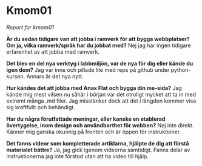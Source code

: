 Kmom01
===============================

*Report for kmom01*

**Är du sedan tidigare van att jobba i ramverk för att bygga webbplatser? Om ja, vilka ramverk/språk har du jobbat med?**
Nej jag har ingen tidigare erfarenhet av att jobba med ramverk.

**Det blev en del nya verktyg i labbmiljön, var de nya för dig eller kände du igen dem?**
Jag var inne och pillade lite med reps på github under python-kursen.
Annars är det nya nytt.

**Hur kändes det att jobba med Anax Flat och bygga din me-sida?**
Jag kände mig mest vilsen nu såhär i början var det otroligt mycket att ta in med extremt många .md filer.
Jag misstänker dock att det i längden kommer visa sig kraftfullt och behändigt.

**Har du några förutfattade meningar, eller kanske en etablerad övertygelse, inom design och användbarthet för webben?**
Nej inte direkt.
Känner mig ganska okunnig på fronten och är öppen för instruktioner.

**Det fanns videor som kompletterade artiklarna, hjälpte de dig att förstå materialet bättre?**
Ja, jag gick igenom videorna samtidigt.
Fanns delar av instruktionerna jag inte förstod utan att ha video till hjälp.
